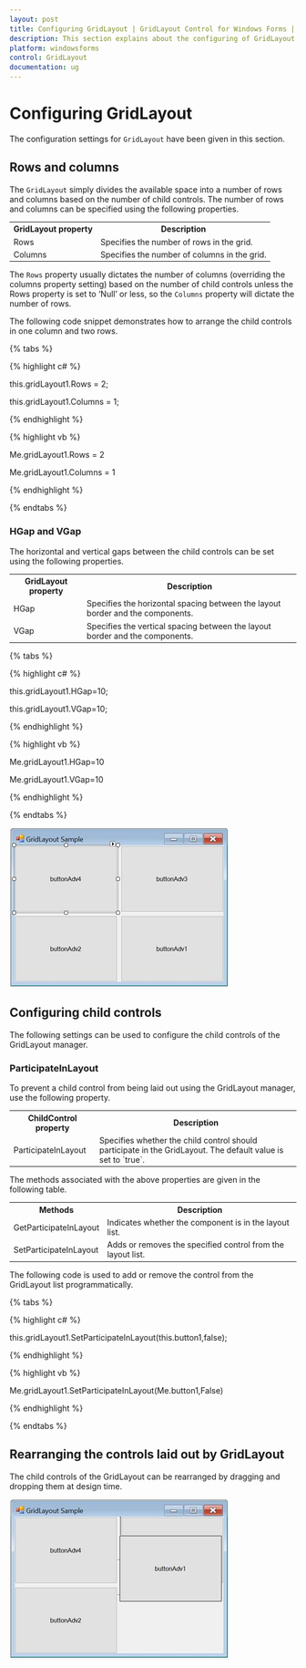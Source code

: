 ```yaml
---
layout: post
title: Configuring GridLayout | GridLayout Control for Windows Forms | Syncfusion
description: This section explains about the configuring of GridLayout with child controls
platform: windowsforms
control: GridLayout
documentation: ug
---
```


# Configuring GridLayout

The configuration settings for `GridLayout` have been given in this section.

## Rows and columns

The `GridLayout` simply divides the available space into a number of rows and columns based on the number of child controls. The number of rows and columns can be specified using the following properties.

<table>
<tr>
<th>
GridLayout property</th><th>
Description</th></tr>
<tr>
<td>
Rows</td><td>
Specifies the number of rows in the grid.</td></tr>
<tr>
<td>
Columns</td><td>
Specifies the number of columns in the grid.</td></tr>
</table>

The `Rows` property usually dictates the number of columns (overriding the columns property setting) based on the number of child controls unless the Rows property is set to ‘Null’ or less, so the `Columns` property will dictate the number of rows.

The following code snippet demonstrates how to arrange the child controls in one column and two rows.

{% tabs %}

{% highlight c# %}

this.gridLayout1.Rows = 2;

this.gridLayout1.Columns = 1;

{% endhighlight %}

{% highlight vb %}

Me.gridLayout1.Rows = 2

Me.gridLayout1.Columns = 1

{% endhighlight %}

{% endtabs %}

### HGap and VGap

The horizontal and vertical gaps between the child controls can be set using the following properties.

<table>
<tr>
<th>
GridLayout property</th><th>
Description</th></tr>
<tr>
<td>
HGap</td><td>
Specifies the horizontal spacing between the layout border and the components.</td></tr>
<tr>
<td>
VGap</td><td>
Specifies the vertical spacing between the layout border and the components.</td></tr>
</table>

{% tabs %}

{% highlight c# %}

this.gridLayout1.HGap=10;

this.gridLayout1.VGap=10;

{% endhighlight %}

{% highlight vb %}

Me.gridLayout1.HGap=10

Me.gridLayout1.VGap=10

{% endhighlight %}

{% endtabs %}

![Horizontal and vertical space between items in GridLayout](ConfiguringGridLayout_images/ConfiguringGridLayout_img1.jpeg)

## Configuring child controls

The following settings can be used to configure the child controls of the GridLayout manager.

### ParticipateInLayout

To prevent a child control from being laid out using the GridLayout manager, use the following property.

<table>
<tr>
<th>
ChildControl property</th><th>
Description</th></tr>
<tr>
<td>
ParticipateInLayout</td><td>
Specifies whether the child control should participate in the GridLayout. The default value is set to `true`.</td></tr>
</table>

The methods associated with the above properties are given in the following table.

<table>
<tr>
<th>
Methods</th><th>
Description</th></tr>
<tr>
<td>
GetParticipateInLayout</td><td>
Indicates whether the component is in the layout list.</td></tr>
<tr>
<td>
SetParticipateInLayout</td><td>
Adds or removes the specified control from the layout list.</td></tr>
</table>

The following code is used to add or remove the control from the GridLayout list programmatically.

{% tabs %}

{% highlight c# %}

this.gridLayout1.SetParticipateInLayout(this.button1,false);

{% endhighlight %}

{% highlight vb %}

Me.gridLayout1.SetParticipateInLayout(Me.button1,False)

{% endhighlight %}

{% endtabs %}

## Rearranging the controls laid out by GridLayout

The child controls of the GridLayout can be rearranged by dragging and dropping them at design time.

![Rearranging the controls of GridLayout in designer by drag and drop](ConfiguringGridLayout_images/ConfiguringGridLayout_img2.jpeg)

